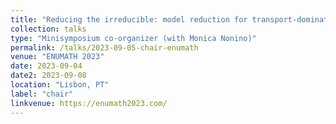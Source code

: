```yaml
---
title: "Reducing the irreducible: model reduction for transport-dominated problems"
collection: talks
type: "Minisymposium co-organizer (with Monica Nonino)"
permalink: /talks/2023-09-05-chair-enumath
venue: "ENUMATH 2023"
date: 2023-09-04
date2: 2023-09-08
location: "Lisbon, PT"
label: "chair"
linkvenue: https://enumath2023.com/
---
```

